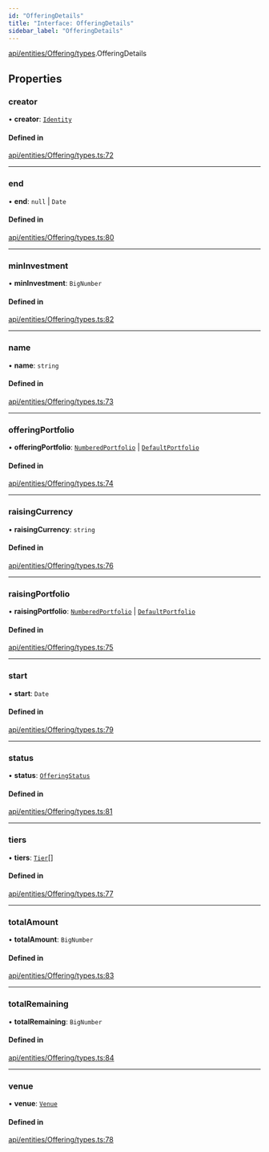 ```yaml
---
id: "OfferingDetails"
title: "Interface: OfferingDetails"
sidebar_label: "OfferingDetails"
---
```


[api/entities/Offering/types](../../../../../../modules/API/Entities/Offering/Types/Types.md).OfferingDetails

## Properties

### creator

• **creator**: [`Identity`](../../../../../../classes/API/Entities/Identity/Identity.md)

#### Defined in

[api/entities/Offering/types.ts:72](https://github.com/PolymeshAssociation/polymesh-sdk/blob/372a67e5d/src/api/entities/Offering/types.ts#L72)

___

### end

• **end**: ``null`` \| `Date`

#### Defined in

[api/entities/Offering/types.ts:80](https://github.com/PolymeshAssociation/polymesh-sdk/blob/372a67e5d/src/api/entities/Offering/types.ts#L80)

___

### minInvestment

• **minInvestment**: `BigNumber`

#### Defined in

[api/entities/Offering/types.ts:82](https://github.com/PolymeshAssociation/polymesh-sdk/blob/372a67e5d/src/api/entities/Offering/types.ts#L82)

___

### name

• **name**: `string`

#### Defined in

[api/entities/Offering/types.ts:73](https://github.com/PolymeshAssociation/polymesh-sdk/blob/372a67e5d/src/api/entities/Offering/types.ts#L73)

___

### offeringPortfolio

• **offeringPortfolio**: [`NumberedPortfolio`](../../../../../../classes/API/Entities/NumberedPortfolio/NumberedPortfolio.md) \| [`DefaultPortfolio`](../../../../../../classes/API/Entities/DefaultPortfolio/DefaultPortfolio.md)

#### Defined in

[api/entities/Offering/types.ts:74](https://github.com/PolymeshAssociation/polymesh-sdk/blob/372a67e5d/src/api/entities/Offering/types.ts#L74)

___

### raisingCurrency

• **raisingCurrency**: `string`

#### Defined in

[api/entities/Offering/types.ts:76](https://github.com/PolymeshAssociation/polymesh-sdk/blob/372a67e5d/src/api/entities/Offering/types.ts#L76)

___

### raisingPortfolio

• **raisingPortfolio**: [`NumberedPortfolio`](../../../../../../classes/API/Entities/NumberedPortfolio/NumberedPortfolio.md) \| [`DefaultPortfolio`](../../../../../../classes/API/Entities/DefaultPortfolio/DefaultPortfolio.md)

#### Defined in

[api/entities/Offering/types.ts:75](https://github.com/PolymeshAssociation/polymesh-sdk/blob/372a67e5d/src/api/entities/Offering/types.ts#L75)

___

### start

• **start**: `Date`

#### Defined in

[api/entities/Offering/types.ts:79](https://github.com/PolymeshAssociation/polymesh-sdk/blob/372a67e5d/src/api/entities/Offering/types.ts#L79)

___

### status

• **status**: [`OfferingStatus`](../OfferingStatus/OfferingStatus.md)

#### Defined in

[api/entities/Offering/types.ts:81](https://github.com/PolymeshAssociation/polymesh-sdk/blob/372a67e5d/src/api/entities/Offering/types.ts#L81)

___

### tiers

• **tiers**: [`Tier`](../Tier/Tier.md)[]

#### Defined in

[api/entities/Offering/types.ts:77](https://github.com/PolymeshAssociation/polymesh-sdk/blob/372a67e5d/src/api/entities/Offering/types.ts#L77)

___

### totalAmount

• **totalAmount**: `BigNumber`

#### Defined in

[api/entities/Offering/types.ts:83](https://github.com/PolymeshAssociation/polymesh-sdk/blob/372a67e5d/src/api/entities/Offering/types.ts#L83)

___

### totalRemaining

• **totalRemaining**: `BigNumber`

#### Defined in

[api/entities/Offering/types.ts:84](https://github.com/PolymeshAssociation/polymesh-sdk/blob/372a67e5d/src/api/entities/Offering/types.ts#L84)

___

### venue

• **venue**: [`Venue`](../../../../../../classes/API/Entities/Venue/Venue.md)

#### Defined in

[api/entities/Offering/types.ts:78](https://github.com/PolymeshAssociation/polymesh-sdk/blob/372a67e5d/src/api/entities/Offering/types.ts#L78)
